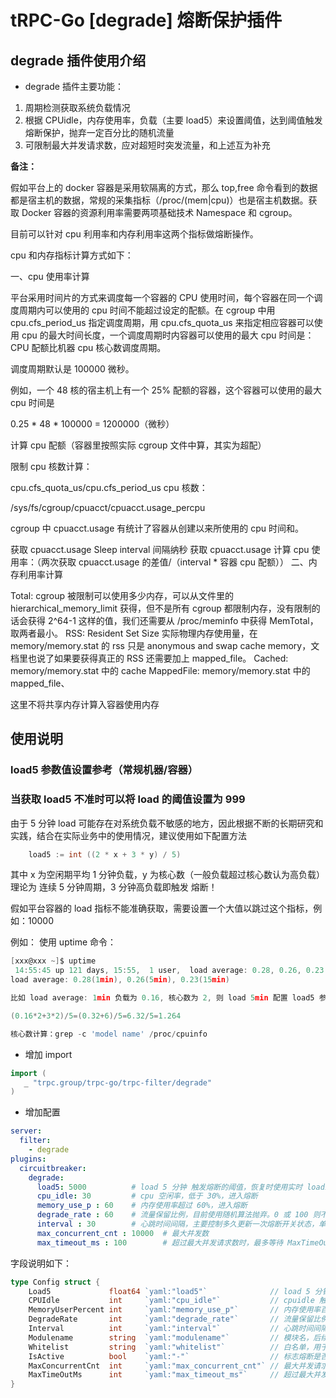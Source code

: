 # tRPC-Go [degrade] 熔断保护插件

## degrade 插件使用介绍

* degrade 插件主要功能：

1. 周期检测获取系统负载情况
2. 根据 CPUidle，内存使用率，负载（主要 load5）来设置阈值，达到阈值触发熔断保护，抛弃一定百分比的随机流量
3. 可限制最大并发请求数，应对超短时突发流量，和上述互为补充

**备注：**

假如平台上的 docker 容器是采用软隔离的方式，那么 top,free 命令看到的数据都是宿主机的数据，常规的采集指标（/proc/(mem|cpu)）也是宿主机数据。获取 Docker 容器的资源利用率需要两项基础技术 Namespace 和 cgroup。

目前可以针对 cpu 利用率和内存利用率这两个指标做熔断操作。

cpu 和内存指标计算方式如下：

一、cpu 使用率计算

平台采用时间片的方式来调度每一个容器的 CPU 使用时间，每个容器在同一个调度周期内可以使用的 cpu 时间不能超过设定的配额。在 cgroup 中用 cpu.cfs_period_us 指定调度周期，用 cpu.cfs_quota_us 来指定相应容器可以使用 cpu 的最大时间长度，一个调度周期时内容器可以使用的最大 cpu 时间是：CPU 配额比机器 cpu 核心数调度周期。

调度周期默认是 100000 微秒。

例如，一个 48 核的宿主机上有一个 25% 配额的容器，这个容器可以使用的最大 cpu 时间是

0.25 * 48 * 100000 = 1200000（微秒）

计算 cpu 配额（容器里按照实际 cgroup 文件中算，其实为超配）

限制 cpu 核数计算：

cpu.cfs_quota_us/cpu.cfs_period_us
cpu 核数：

/sys/fs/cgroup/cpuacct/cpuacct.usage_percpu

cgroup 中 cpuacct.usage 有统计了容器从创建以来所使用的 cpu 时间和。

获取 cpuacct.usage
Sleep interval 间隔纳秒
获取 cpuacct.usage
计算 cpu 使用率：（两次获取 cpuacct.usage 的差值/（interval * 容器 cpu 配额））
二、内存利用率计算

Total: cgroup 被限制可以使用多少内存，可以从文件里的 hierarchical_memory_limit 获得，但不是所有 cgroup 都限制内存，没有限制的话会获得 2^64-1 这样的值，我们还需要从 /proc/meminfo 中获得 MemTotal，取两者最小。
RSS: Resident Set Size 实际物理内存使用量，在 memory/memory.stat 的 rss 只是 anonymous and swap cache memory，文档里也说了如果要获得真正的 RSS 还需要加上 mapped_file。
Cached: memory/memory.stat 中的 cache
MappedFile: memory/memory.stat 中的 mapped_file、

这里不将共享内存计算入容器使用内存

## 使用说明

### load5 参数值设置参考（常规机器/容器）

### 当获取 load5 不准时可以将 load 的阈值设置为 999

由于 5 分钟 load 可能存在对系统负载不敏感的地方，因此根据不断的长期研究和实践，结合在实际业务中的使用情况，建议使用如下配置方法

```go
    load5 := int ((2 * x + 3 * y) / 5)
```

其中 x 为空闲期平均 1 分钟负载，y 为核心数（一般负载超过核心数认为高负载）
理论为 连续 5 分钟周期，3 分钟高负载即触发 熔断！

假如平台容器的 load 指标不能准确获取，需要设置一个大值以跳过这个指标，例如：10000

例如：
使用 uptime 命令：

```go
[xxx@xxx ~]$ uptime
 14:55:45 up 121 days, 15:55,  1 user,  load average: 0.28, 0.26, 0.23
load average: 0.28(1min), 0.26(5min), 0.23(15min)

比如 load average: 1min 负载为 0.16, 核心数为 2, 则 load 5min 配置 load5 参考值设置为 1.264

(0.16*2+3*2)/5=(0.32+6)/5=6.32/5=1.264

核心数计算：grep -c 'model name' /proc/cpuinfo

```

* 增加 import

```go
import (
   _ "trpc.group/trpc-go/trpc-filter/degrade"
)
```

* 增加配置

```yaml
server:
  filter:
    - degrade
plugins:
  circuitbreaker:
    degrade:
      load5: 5000          # load 5 分钟 触发熔断的阈值，恢复时使用实时 load1 <= 本值来判断，更敏感
      cpu_idle: 30         # cpu 空闲率，低于 30%，进入熔断
      memory_use_p : 60    # 内存使用率超过 60%，进入熔断
      degrade_rate : 60    # 流量保留比例，目前使用随机算法抛弃。0 或 100 则不启用此插件
      interval : 30        # 心跳时间间隔，主要控制多久更新一次熔断开关状态，单位"s"
      max_concurrent_cnt : 10000  # 最大并发数
      max_timeout_ms : 100        # 超过最大并发请求数时，最多等待 MaxTimeOutMs 才决定是丢弃还是继续处理
```

字段说明如下：

```go
type Config struct {
    Load5             float64 `yaml:"load5"`              // load 5 分钟 触发熔断的阈值，恢复时使用实时 load1 <= 本值来判断，更敏感
    CPUIdle           int     `yaml:"cpu_idle"`           // cpuidle 触发熔断的阈值
    MemoryUserPercent int     `yaml:"memory_use_p"`       // 内存使用率百分比 触发熔断的阈值
    DegradeRate       int     `yaml:"degrade_rate"`       // 流量保留比例，目前使用随机算法抛弃，迭代加入其他均衡算法
    Interval          int     `yaml:"interval"`           // 心跳时间间隔，主要控制多久更新一次熔断开关状态
    Modulename        string  `yaml:"modulename"`         // 模块名，后续用于上报鹰眼或其他日志
    Whitelist         string  `yaml:"whitelist"`          // 白名单，用于后续跳过不被熔断控制的业务接口
    IsActive          bool    `yaml:"-"`                  // 标志熔断是否生效
    MaxConcurrentCnt  int     `yaml:"max_concurrent_cnt"` // 最大并发请求数，<=0 时不开启。和上述熔断互为补充，能防止突发流量把服务打死，比如 1ms 内突然进入 100W 请求
    MaxTimeOutMs      int     `yaml:"max_timeout_ms"`     // 超过最大并发请求数时，最多等待 MaxTimeOutMs 才决定是丢弃还是继续处理
}
```
